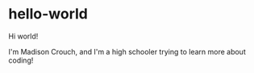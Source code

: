 # hello-world

Hi world!

I'm Madison Crouch, and I'm a high schooler trying to learn more about coding!
